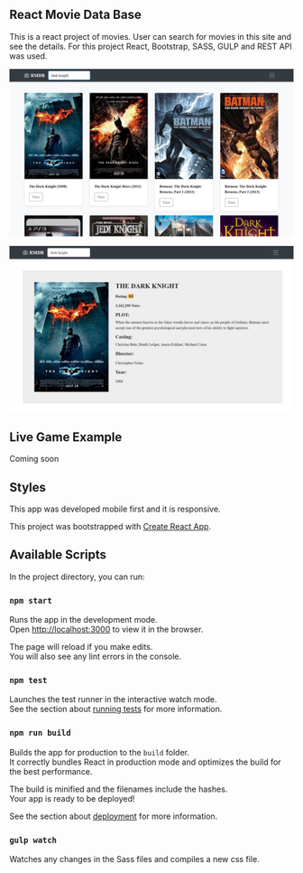 ## React Movie Data Base
This is a react project of movies. User can search for movies in this site and see the details. For this project React, Bootstrap, SASS, GULP and REST API was used.

<p align="center">
  <img src="./src/assets/images/LandingPage.JPG">
</p>
<p align="center">
  <img src="./src/assets/images/DetailPage.JPG">
</p>


## Live Game Example
Coming soon

## Styles
This app was developed mobile first and it is responsive.

This project was bootstrapped with [Create React App](https://github.com/facebook/create-react-app).

## Available Scripts

In the project directory, you can run:

### `npm start`

Runs the app in the development mode.<br />
Open [http://localhost:3000](http://localhost:3000) to view it in the browser.

The page will reload if you make edits.<br />
You will also see any lint errors in the console.

### `npm test`

Launches the test runner in the interactive watch mode.<br />
See the section about [running tests](https://facebook.github.io/create-react-app/docs/running-tests) for more information.

### `npm run build`

Builds the app for production to the `build` folder.<br />
It correctly bundles React in production mode and optimizes the build for the best performance.

The build is minified and the filenames include the hashes.<br />
Your app is ready to be deployed!

See the section about [deployment](https://facebook.github.io/create-react-app/docs/deployment) for more information.

### `gulp watch`

Watches any changes in the Sass files and compiles a new css file.




